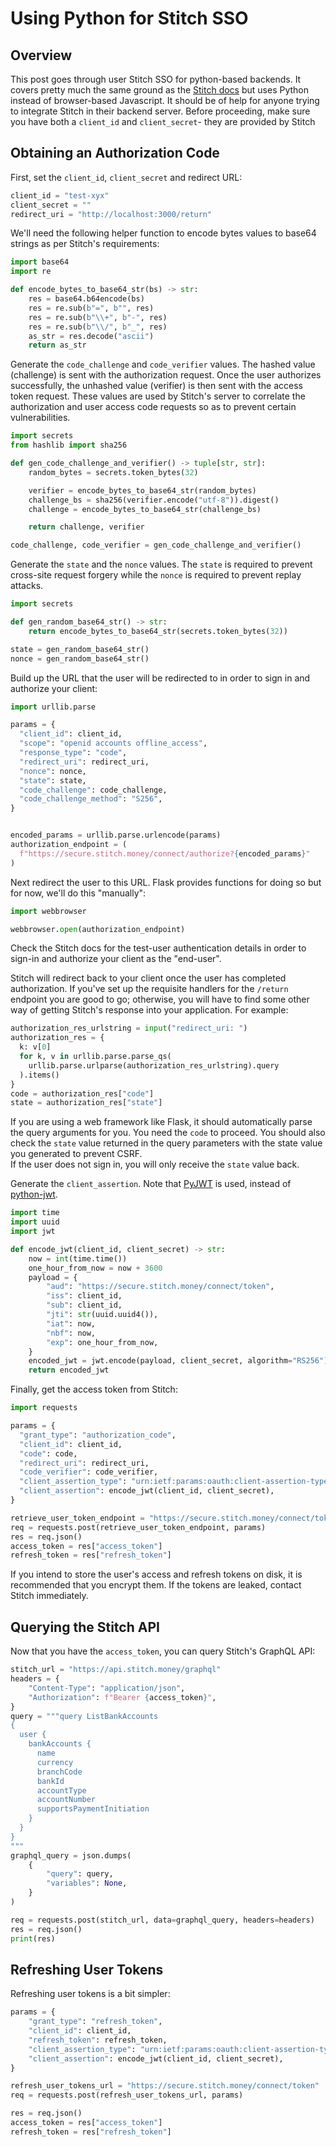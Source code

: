 # Using Python for Stitch SSO

## Overview

This post goes through user Stitch SSO for python-based backends. It covers
pretty much the same ground as the
[Stitch docs](https://stitch.money/docs/stitch-sso/user-tokens) but uses Python
instead of browser-based Javascript. It should be of help for anyone trying to
integrate Stitch in their backend server. Before proceeding, make sure you have
both a `client_id` and `client_secret`- they are provided by Stitch

## Obtaining an Authorization Code

First, set the `client_id`, `client_secret` and redirect URL:

```python
client_id = "test-xyx"
client_secret = ""
redirect_uri = "http://localhost:3000/return"
```

We'll need the following helper function to encode bytes values to base64
strings as per Stitch's requirements:

```python
import base64
import re

def encode_bytes_to_base64_str(bs) -> str:
    res = base64.b64encode(bs)
    res = re.sub(b"=", b"", res)
    res = re.sub(b"\\+", b"-", res)
    res = re.sub(b"\\/", b"_", res)
    as_str = res.decode("ascii")
    return as_str
```

Generate the `code_challenge` and `code_verifier` values. The hashed value
(challenge) is sent with the authorization request. Once the user authorizes
successfully, the unhashed value (verifier) is then sent with the access token
request. These values are used by Stitch's server to correlate the authorization
and user access code requests so as to prevent certain vulnerabilities.

```python
import secrets
from hashlib import sha256

def gen_code_challenge_and_verifier() -> tuple[str, str]:
    random_bytes = secrets.token_bytes(32)

    verifier = encode_bytes_to_base64_str(random_bytes)
    challenge_bs = sha256(verifier.encode("utf-8")).digest()
    challenge = encode_bytes_to_base64_str(challenge_bs)

    return challenge, verifier

code_challenge, code_verifier = gen_code_challenge_and_verifier()
```

Generate the `state` and the `nonce` values. The `state` is required to prevent
cross-site request forgery while the `nonce` is required to prevent replay
attacks.

```python
import secrets

def gen_random_base64_str() -> str:
    return encode_bytes_to_base64_str(secrets.token_bytes(32))

state = gen_random_base64_str()
nonce = gen_random_base64_str()
```

Build up the URL that the user will be redirected to in order to sign in and
authorize your client:

```python
import urllib.parse

params = {
  "client_id": client_id,
  "scope": "openid accounts offline_access",
  "response_type": "code",
  "redirect_uri": redirect_uri,
  "nonce": nonce,
  "state": state,
  "code_challenge": code_challenge,
  "code_challenge_method": "S256",
}


encoded_params = urllib.parse.urlencode(params)
authorization_endpoint = (
  f"https://secure.stitch.money/connect/authorize?{encoded_params}"
)
```

Next redirect the user to this URL. Flask provides functions for doing so but
for now, we'll do this "manually":

```python
import webbrowser

webbrowser.open(authorization_endpoint)
```

Check the Stitch docs for the test-user authentication details in order to
sign-in and authorize your client as the "end-user".

Stitch will redirect back to your client once the user has completed
authorization. If you've set up the requisite handlers for the `/return`
endpoint you are good to go; otherwise, you will have to find some other way of
getting Stitch's response into your application. For example:

```python
authorization_res_urlstring = input("redirect_uri: ")
authorization_res = {
  k: v[0]
  for k, v in urllib.parse.parse_qs(
    urllib.parse.urlparse(authorization_res_urlstring).query
  ).items()
}
code = authorization_res["code"]
state = authorization_res["state"]
```

If you are using a web framework like Flask, it should automatically parse the
query arguments for you. You need the `code` to proceed. You should also check
the `state` value returned in the query parameters with the state value you
generated to prevent CSRF.\
If the user does not sign in, you will only receive the `state` value back.

Generate the `client_assertion`. Note that
[PyJWT](https://pyjwt.readthedocs.io/en/stable/) is used, instead of
[python-jwt](https://github.com/GehirnInc/python-jwt).

```python
import time
import uuid
import jwt

def encode_jwt(client_id, client_secret) -> str:
    now = int(time.time())
    one_hour_from_now = now + 3600
    payload = {
        "aud": "https://secure.stitch.money/connect/token",
        "iss": client_id,
        "sub": client_id,
        "jti": str(uuid.uuid4()),
        "iat": now,
        "nbf": now,
        "exp": one_hour_from_now,
    }
    encoded_jwt = jwt.encode(payload, client_secret, algorithm="RS256")
    return encoded_jwt
```

Finally, get the access token from Stitch:

```python
import requests

params = {
  "grant_type": "authorization_code",
  "client_id": client_id,
  "code": code,
  "redirect_uri": redirect_uri,
  "code_verifier": code_verifier,
  "client_assertion_type": "urn:ietf:params:oauth:client-assertion-type:jwt-bearer",
  "client_assertion": encode_jwt(client_id, client_secret),
}

retrieve_user_token_endpoint = "https://secure.stitch.money/connect/token"
req = requests.post(retrieve_user_token_endpoint, params)
res = req.json()
access_token = res["access_token"]
refresh_token = res["refresh_token"]
```

If you intend to store the user's access and refresh tokens on disk, it is
recommended that you encrypt them. If the tokens are leaked, contact Stitch
immediately.

## Querying the Stitch API

Now that you have the `access_token`, you can query Stitch's GraphQL API:

```python
stitch_url = "https://api.stitch.money/graphql"
headers = {
    "Content-Type": "application/json",
    "Authorization": f"Bearer {access_token}",
}
query = """query ListBankAccounts
{
  user {
    bankAccounts {
      name
      currency
      branchCode
      bankId
      accountType
      accountNumber
      supportsPaymentInitiation
    }
  }
}
"""
graphql_query = json.dumps(
    {
        "query": query,
        "variables": None,
    }
)

req = requests.post(stitch_url, data=graphql_query, headers=headers)
res = req.json()
print(res)
```

## Refreshing User Tokens

Refreshing user tokens is a bit simpler:

```python
params = {
    "grant_type": "refresh_token",
    "client_id": client_id,
    "refresh_token": refresh_token,
    "client_assertion_type": "urn:ietf:params:oauth:client-assertion-type:jwt-bearer",
    "client_assertion": encode_jwt(client_id, client_secret),
}

refresh_user_tokens_url = "https://secure.stitch.money/connect/token"
req = requests.post(refresh_user_tokens_url, params)

res = req.json()
access_token = res["access_token"]
refresh_token = res["refresh_token"]
```
